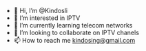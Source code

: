 - 👋 Hi, I’m @Kindosli
- 👀 I’m interested in IPTV
- 🌱 I’m currently learning telecom networks
- 💞️ I’m looking to collaborate on IPTV chanels
- 📫 How to reach me kindosing@gmail.com

<!---
Kindosli/Kindosli is a ✨ special ✨ repository because its `README.md` (this file) appears on your GitHub profile.
You can click the Preview link to take a look at your changes.
--->
